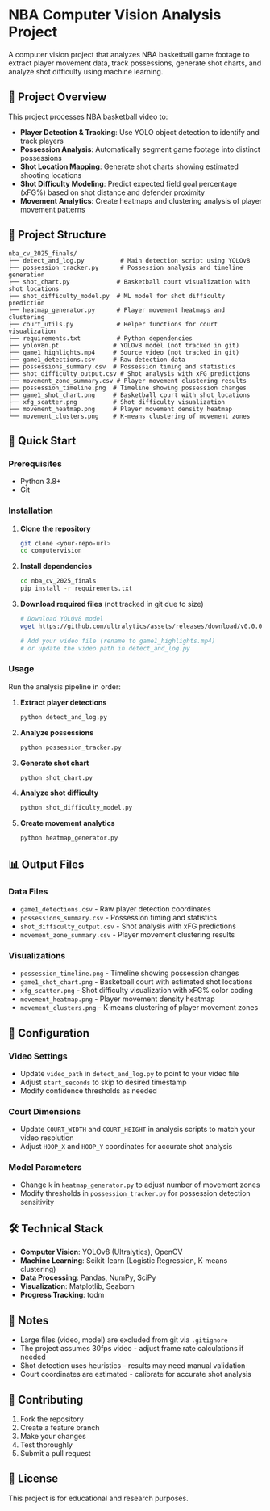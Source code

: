 # NBA Computer Vision Analysis Project

A computer vision project that analyzes NBA basketball game footage to extract player movement data, track possessions, generate shot charts, and analyze shot difficulty using machine learning.

## 🏀 Project Overview

This project processes NBA basketball video to:
- **Player Detection & Tracking**: Use YOLO object detection to identify and track players
- **Possession Analysis**: Automatically segment game footage into distinct possessions
- **Shot Location Mapping**: Generate shot charts showing estimated shooting locations
- **Shot Difficulty Modeling**: Predict expected field goal percentage (xFG%) based on shot distance and defender proximity
- **Movement Analytics**: Create heatmaps and clustering analysis of player movement patterns

## 📁 Project Structure

```
nba_cv_2025_finals/
├── detect_and_log.py          # Main detection script using YOLOv8
├── possession_tracker.py      # Possession analysis and timeline generation
├── shot_chart.py             # Basketball court visualization with shot locations
├── shot_difficulty_model.py  # ML model for shot difficulty prediction
├── heatmap_generator.py      # Player movement heatmaps and clustering
├── court_utils.py            # Helper functions for court visualization
├── requirements.txt          # Python dependencies
├── yolov8n.pt               # YOLOv8 model (not tracked in git)
├── game1_highlights.mp4     # Source video (not tracked in git)
├── game1_detections.csv     # Raw detection data
├── possessions_summary.csv  # Possession timing and statistics
├── shot_difficulty_output.csv # Shot analysis with xFG predictions
├── movement_zone_summary.csv # Player movement clustering results
├── possession_timeline.png  # Timeline showing possession changes
├── game1_shot_chart.png     # Basketball court with shot locations
├── xfg_scatter.png          # Shot difficulty visualization
├── movement_heatmap.png     # Player movement density heatmap
└── movement_clusters.png    # K-means clustering of movement zones
```

## 🚀 Quick Start

### Prerequisites
- Python 3.8+
- Git

### Installation

1. **Clone the repository**
   ```bash
   git clone <your-repo-url>
   cd computervision
   ```

2. **Install dependencies**
   ```bash
   cd nba_cv_2025_finals
   pip install -r requirements.txt
   ```

3. **Download required files** (not tracked in git due to size)
   ```bash
   # Download YOLOv8 model
   wget https://github.com/ultralytics/assets/releases/download/v0.0.0/yolov8n.pt
   
   # Add your video file (rename to game1_highlights.mp4)
   # or update the video path in detect_and_log.py
   ```

### Usage

Run the analysis pipeline in order:

1. **Extract player detections**
   ```bash
   python detect_and_log.py
   ```

2. **Analyze possessions**
   ```bash
   python possession_tracker.py
   ```

3. **Generate shot chart**
   ```bash
   python shot_chart.py
   ```

4. **Analyze shot difficulty**
   ```bash
   python shot_difficulty_model.py
   ```

5. **Create movement analytics**
   ```bash
   python heatmap_generator.py
   ```

## 📊 Output Files

### Data Files
- `game1_detections.csv` - Raw player detection coordinates
- `possessions_summary.csv` - Possession timing and statistics
- `shot_difficulty_output.csv` - Shot analysis with xFG predictions
- `movement_zone_summary.csv` - Player movement clustering results

### Visualizations
- `possession_timeline.png` - Timeline showing possession changes
- `game1_shot_chart.png` - Basketball court with estimated shot locations
- `xfg_scatter.png` - Shot difficulty visualization with xFG% color coding
- `movement_heatmap.png` - Player movement density heatmap
- `movement_clusters.png` - K-means clustering of player movement zones

## 🔧 Configuration

### Video Settings
- Update `video_path` in `detect_and_log.py` to point to your video file
- Adjust `start_seconds` to skip to desired timestamp
- Modify confidence thresholds as needed

### Court Dimensions
- Update `COURT_WIDTH` and `COURT_HEIGHT` in analysis scripts to match your video resolution
- Adjust `HOOP_X` and `HOOP_Y` coordinates for accurate shot analysis

### Model Parameters
- Change `k` in `heatmap_generator.py` to adjust number of movement zones
- Modify thresholds in `possession_tracker.py` for possession detection sensitivity

## 🛠️ Technical Stack

- **Computer Vision**: YOLOv8 (Ultralytics), OpenCV
- **Machine Learning**: Scikit-learn (Logistic Regression, K-means clustering)
- **Data Processing**: Pandas, NumPy, SciPy
- **Visualization**: Matplotlib, Seaborn
- **Progress Tracking**: tqdm

## 📝 Notes

- Large files (video, model) are excluded from git via `.gitignore`
- The project assumes 30fps video - adjust frame rate calculations if needed
- Shot detection uses heuristics - results may need manual validation
- Court coordinates are estimated - calibrate for accurate shot analysis

## 🤝 Contributing

1. Fork the repository
2. Create a feature branch
3. Make your changes
4. Test thoroughly
5. Submit a pull request

## 📄 License

This project is for educational and research purposes.